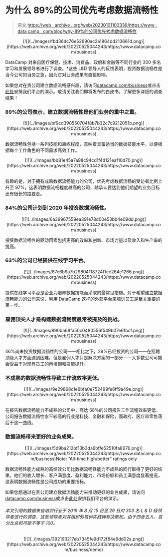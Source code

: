 # 为什么 89%的公司优先考虑数据流畅性

> 原文:[https://web . archive . org/web/20230101103339/https://www . data camp . com/blog/why-89%的公司优先考虑数据流畅性](https://web.archive.org/web/20230101103339/https://www.datacamp.com/blog/why-89percent-of-companies-are-prioritizing-data-fluency)

<center>[![](../Images/fbd36dc76e52690ac2a1864dd213661d.png)](https://web.archive.org/web/20220525044243/https://www.datacamp.com/business)</center>

DataCamp 对来自医疗保健、技术、消费品、政府和金融等不同行业的 300 多名学习和发展领导者进行了调查。*这些 L&D 领导人的反馈表明，投资数据流畅性是当今公司的当务之急，因为它对业务成果有直接影响。

如果您对在贵公司建立数据流畅感兴趣，请访问[datacamp.com/business](https://web.archive.org/web/20220525044243/https://www.datacamp.com/business)或点击[此处](https://web.archive.org/web/20220525044243/https://www.datacamp.com/business/demo/)安排我们平台的演示。敬请关注我们即将发布的白皮书，了解更多详细的调查结果！

### 89%的公司表示，建立数据流畅性是他们业务的重中之重。

<center>[![](../Images/bf9cd390550704f8b7b32c7c9212051b.png)](https://web.archive.org/web/20220525044243/https://www.datacamp.com/business)</center>

数据流畅性包括一系列技能和熟练程度，意味着具备适当的数据技能水平，以便根据每个工作角色的不同需求高效工作。

<center>[![](../Images/bd81e45a7a98c94cd1f4d121eaf10d70.png)](https://web.archive.org/web/20220525044243/https://www.datacamp.com/business)</center>

有趣的是，对于拥有成熟数据流畅能力的公司，优先考虑数据流畅的受访者比例上升至 97%，这表明数据流畅程度越高的公司，越承认要达到他们期望的业务目标还有很长的路要走。

### 84%的公司计划到 2020 年投资数据流畅性。

<center>[![](../Images/6a39967559ea391e78d00e53bb4e09dd.png)](https://web.archive.org/web/20220525044243/https://www.datacamp.com/business)</center>

投资数据流畅性的驱动因素包括更高的效率和创新、市场力量以及收入和生产率的提高。

### 63%的公司已经提供在线学习平台。

<center>[![](../Images/87e6b9a7b29804118724f1ec264e1266.png)](https://web.archive.org/web/20220525044243/https://www.datacamp.com/business)</center>

提供在线学习平台是企业为培养数据技能而采取的最常见措施。对于希望建立数据流畅能力的公司来说，利用 DataCamp 这样的外部平台来培训员工是至关重要的第一步。

### 雇佣顶尖人才是构建数据流畅度最常被提及的挑战。

<center>[![](../Images/890ba68fa50c0480556f549b07e6fbcf.png)](https://web.archive.org/web/20220525044243/https://www.datacamp.com/business)</center>

46%尚未投资数据流畅性的公司——相比之下，29%已经投资的公司——在招聘顶级人才方面遇到困难。但是雇佣人才只是解决方案的一部分——大多数公司可能会受益于对现有员工的再培训和技能提升。

### 不成熟的数据流畅性导致工作流效率更低。

<center>[![](../Images/9e29868c1e6bfa0e752499fe8ff9a49e.png)](https://web.archive.org/web/20220525044243/https://www.datacamp.com/business)</center>

在报告数据流畅能力不成熟的公司中，高达 68%的公司报告工作流程效率更低。公司报告数据流畅性水平较高的行业是科技、金融和保险，而政府、医疗和零售落后于这一曲线。

### 数据流畅带来更好的业务成果。

<center>[![](../Images/5d9ba212bf13b3da6bffe52510fa8676.png)](https://web.archive.org/web/20220525044243/https://www.datacamp.com/business)Note: “All-time high/better” ratings only</center>

数据流畅性能力成熟的高绩效公司比数据流畅性能力不成熟的同行取得了更好的结果。他们的收入增长、客户满意度、盈利能力、市场份额和员工满意度显著提高，这表明数据流畅性是公司成功的重要指标。

如果您想通过在贵公司建立数据流畅能力来推动更好的业务成果，请访问[datacamp.com/business](https://web.archive.org/web/20220525044243/https://www.datacamp.com/business)或点击[此处](https://web.archive.org/web/20220525044243/https://www.datacamp.com/business/demo/)安排我们平台的演示。

###### *本文引用的数据来自培训行业于 2019 年 8 月 15 日至 29 日对 303 名 L & D 级领导者进行的调查，这些领导者对其组织的培训实践拥有决策权。由于四舍五入，百分比总和可能不等于 100。*

<center>[![](../Images/392193217eb7345fe9d172f84e9dd02a.png)](https://web.archive.org/web/20220525044243/https://www.datacamp.com/business/demo)</center>